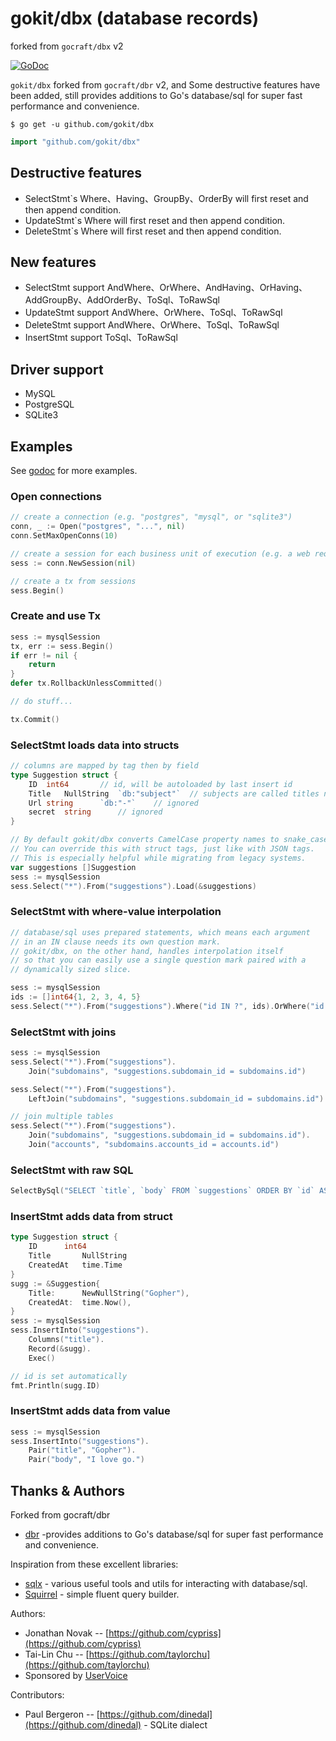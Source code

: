 # gokit/dbx (database records)

forked from `gocraft/dbx` v2

[![GoDoc](https://godoc.org/github.com/gokit/dbx?status.png)](https://godoc.org/github.com/gokit/dbx)

`gokit/dbx` forked from `gocraft/dbr` v2, and Some destructive features have been added, still provides additions to Go's database/sql for super fast performance and convenience.

```
$ go get -u github.com/gokit/dbx
```

```go
import "github.com/gokit/dbx"
```

## Destructive features

- SelectStmt`s Where、Having、GroupBy、OrderBy will first reset and then append condition.
- UpdateStmt`s Where will first reset and then append condition.
- DeleteStmt`s Where will first reset and then append condition.

## New features

- SelectStmt support AndWhere、OrWhere、AndHaving、OrHaving、AddGroupBy、AddOrderBy、ToSql、ToRawSql
- UpdateStmt support AndWhere、OrWhere、ToSql、ToRawSql
- DeleteStmt support AndWhere、OrWhere、ToSql、ToRawSql
- InsertStmt support ToSql、ToRawSql

## Driver support

* MySQL
* PostgreSQL
* SQLite3

## Examples

See [godoc](https://godoc.org/github.com/gokit/dbx) for more examples.

### Open connections

```go
// create a connection (e.g. "postgres", "mysql", or "sqlite3")
conn, _ := Open("postgres", "...", nil)
conn.SetMaxOpenConns(10)

// create a session for each business unit of execution (e.g. a web request or goworkers job)
sess := conn.NewSession(nil)

// create a tx from sessions
sess.Begin()
```

### Create and use Tx

```go
sess := mysqlSession
tx, err := sess.Begin()
if err != nil {
	return
}
defer tx.RollbackUnlessCommitted()

// do stuff...

tx.Commit()
```

### SelectStmt loads data into structs

```go
// columns are mapped by tag then by field
type Suggestion struct {
	ID	int64		// id, will be autoloaded by last insert id
	Title	NullString	`db:"subject"`	// subjects are called titles now
	Url	string		`db:"-"`	// ignored
	secret	string		// ignored
}

// By default gokit/dbx converts CamelCase property names to snake_case column_names.
// You can override this with struct tags, just like with JSON tags.
// This is especially helpful while migrating from legacy systems.
var suggestions []Suggestion
sess := mysqlSession
sess.Select("*").From("suggestions").Load(&suggestions)
```

### SelectStmt with where-value interpolation

```go
// database/sql uses prepared statements, which means each argument
// in an IN clause needs its own question mark.
// gokit/dbx, on the other hand, handles interpolation itself
// so that you can easily use a single question mark paired with a
// dynamically sized slice.

sess := mysqlSession
ids := []int64{1, 2, 3, 4, 5}
sess.Select("*").From("suggestions").Where("id IN ?", ids).OrWhere("id = ?", 0)
```

### SelectStmt with joins

```go
sess := mysqlSession
sess.Select("*").From("suggestions").
	Join("subdomains", "suggestions.subdomain_id = subdomains.id")

sess.Select("*").From("suggestions").
	LeftJoin("subdomains", "suggestions.subdomain_id = subdomains.id")

// join multiple tables
sess.Select("*").From("suggestions").
	Join("subdomains", "suggestions.subdomain_id = subdomains.id").
	Join("accounts", "subdomains.accounts_id = accounts.id")
```

### SelectStmt with raw SQL

```go
SelectBySql("SELECT `title`, `body` FROM `suggestions` ORDER BY `id` ASC LIMIT 10")
```

### InsertStmt adds data from struct

```go
type Suggestion struct {
	ID		int64
	Title		NullString
	CreatedAt	time.Time
}
sugg := &Suggestion{
	Title:		NewNullString("Gopher"),
	CreatedAt:	time.Now(),
}
sess := mysqlSession
sess.InsertInto("suggestions").
	Columns("title").
	Record(&sugg).
	Exec()

// id is set automatically
fmt.Println(sugg.ID)
```

### InsertStmt adds data from value

```go
sess := mysqlSession
sess.InsertInto("suggestions").
	Pair("title", "Gopher").
	Pair("body", "I love go.")
```

## Thanks & Authors

Forked from gocraft/dbr
* [dbr](https://github.com/gocraft/dbr) -provides additions to Go's database/sql for super fast performance and convenience.

Inspiration from these excellent libraries:
* [sqlx](https://github.com/jmoiron/sqlx) - various useful tools and utils for interacting with database/sql.
* [Squirrel](https://github.com/lann/squirrel) - simple fluent query builder.

Authors:
* Jonathan Novak -- [https://github.com/cypriss](https://github.com/cypriss)
* Tai-Lin Chu -- [https://github.com/taylorchu](https://github.com/taylorchu)
* Sponsored by [UserVoice](https://eng.uservoice.com)

Contributors:
* Paul Bergeron -- [https://github.com/dinedal](https://github.com/dinedal) - SQLite dialect
